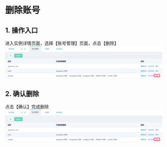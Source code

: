 # 删除账号

## 1. 操作入口
进入实例详情页面，选择【账号管理】页面，点击【删除】
![删除账号1](../../../image/RDS/Delete-Account-1.png)

## 2. 确认删除
点击【确认】完成删除
![删除账号2](../../../image/RDS/Delete-Account-1.png)
